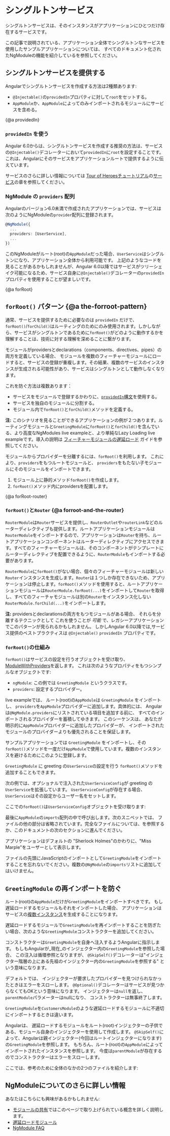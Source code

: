 # シングルトンサービス

シングルトンサービスは、そのインスタンスがアプリケーションにひとつだけ存在するサービスです。

この記事で説明されている、アプリケーション全体でシングルトンなサービスを使用したサンプルアプリケーションについては、
すべてのドキュメント化されたNgModuleの機能を紹介している<live-example name="ngmodules"></live-example>を参照してください。

## シングルトンサービスを提供する

Angularでシングルトンサービスを作成する方法は2種類あります:

* `@Injectable()`の`providedIn`プロパティに対して`root`をセットする。
* `AppModule`か、`AppModule`によってのみインポートされるモジュールにサービスを含める。


{@a providedIn}

### `providedIn` を使う

Angular 6.0からは、シングルトンサービスを作成する推奨の方法は、サービスの`@Injectable()`デコレーターにおいて`providedIn`に`root`を設定することです。
これは、Angularにそのサービスをアプリケーションルートで提供するように伝えています。 

<code-example path="providers/src/app/user.service.0.ts"  header="src/app/user.service.ts"></code-example>

サービスのさらに詳しい情報については
[Tour of Heroesチュートリアル](tutorial)の[サービス](tutorial/tour-of-heroes/toh-pt4)の章を参照してください。

### NgModule の `providers` 配列

Angularのバージョン6.0未満で作成されたアプリケーションでは、サービスは次のようにNgModuleの`provider`配列に登録されます。

```ts
@NgModule({
  ...
  providers: [UserService],
  ...
})

```

このNgModuleがルート(root)の`AppModule`だった場合、`UserService`はシングルトンになり、アプリケーション全体から利用可能です。
上記のようなコードを見ることがあるかもしれませんが、Angular 6.0以降ではサービスがツリーシェイク可能になるため、サービス自身に`@Injectable()`デコレーターの`providedIn`プロパティを使用することが望ましいです。

{@a forRoot}

## `forRoot()` パターン {@a the-forroot-pattern}

通常、サービスを提供するために必要なのは `providedIn` だけで、`forRoot()`/`forChild()`はルーティングのためにのみ使用されます。しかしながら、サービスがシングルトンであるために`forRoot()`がどのように動作するかを理解することは、技術に対する理解を深めることに繋がります。

モジュールがprovidersとdeclarations（components、directives、pipes）の両方を定義している場合、
モジュールを複数のフィーチャーモジュールにロードすると、サービスの登録が重複します。その結果、複数のサービスのインスタンスが生成される可能性があり、サービスはシングルトンとして動作しなくなります。

これを防ぐ方法は複数あります：

* サービスをモジュールで登録するかわりに、[`providedIn`構文](guide/singleton-services#providedIn)を使用する。
* サービスを独自のモジュールに分割する。
* モジュール内で`forRoot()`と`forChild()`メソッドを定義する。

<div class="alert is-helpful">

**注:** このシナリオを見ることができるアプリケーションの例が２つあります。ルーティングモジュールと`GreetingModule`に`forRoot()`と`forChild()`を含んでいる、より高度な<live-example noDownload  name="ngmodules">NgModules live example</live-example>と、より単純な<live-example name="lazy-loading-ngmodules" noDownload>Lazy Loading live example</live-example>です。導入の説明は [フィーチャーモジュールの遅延ロード](guide/lazy-loading-ngmodules) ガイドを参照してください。

</div>


モジュールからプロバイダーを分離するには、`forRoot()`を利用します。
これにより、`providers`をもつルートモジュールと、
`providers`をもたない子モジュールにそのモジュールをインポートできます。

1. モジュール上に静的メソッド`forRoot()`を作成します。
2. `forRoot()`メソッド内にprovidersを配置します。

<code-example path="ngmodules/src/app/greeting/greeting.module.ts" region="for-root" header="src/app/greeting/greeting.module.ts"></code-example>


{@a forRoot-router}

### `forRoot()`と`Router` {@a forroot-and-the-router}

`RouterModule`は`Router`サービスを提供し、`RouterOutlet`や`routerLink`などのルーターディレクティブも提供します。ルートアプリケーションモジュールは`RouterModule`をインポートするので、アプリケーションは`Router`を持ち、ルートアプリケーションコンポーネントはルーターディレクティブにアクセスできます。すべてのフィーチャーモジュールは、そのコンポーネントがテンプレートにルーターディレクティブを配置できるように、`RouterModule`もインポートする必要があります。

`RouterModule`に`forRoot()`がない場合、個々のフィーチャーモジュールは新しい`Router`インスタンスを生成します。`Router`は１つしか存在できないため、アプリケーションは停止します。`forRoot()`メソッドを使用すると、ルートアプリケーションモジュールは`RouterModule.forRoot(...)`をインポートして`Router`を取得し、すべてのフィーチャモジュールは別の`Router`をインスタンス化しない`RouterModule.forChild(...)`をインポートします。

<div class="alert is-helpful">

**注:** providersとdeclarationsの両方をもつモジュールがある場合、
それらを分離するテクニックとして
これを使うことが _可能_ で、レガシーアプリケーションでこのパターンが見られるかもしれません。
しかしAngular 6.0以降では,サービス提供のベストプラクティスは
`@Injectable()` `providedIn` プロパティです。

</div>

### `forRoot()`の仕組み

`forRoot()`はサービスの設定を行うオブジェクトを受け取り、
[ModuleWithProviders](api/core/ModuleWithProviders)を返します。
これは次のようなプロパティをもつシンプルなオブジェクトです:

* `ngModule`: この例では `GreetingModule` というクラスです。
* `providers`: 設定するプロバイダー。

<live-example name="ngmodules">live example</live-example>では、
ルート(root)の`AppModule`は `GreetingModule` をインポートし、
`providers`を`AppModule`プロバイダーに追加します。具体的には、
Angularは`@NgModule.providers`にリストされている項目を追加する前に、
すべてのインポートされるプロバイダーを蓄積してゆきます。
このシーケンスは、
あなたが明示的に`AppModule`プロバイダーに追加したプロバイダーが、
インポートされたモジュールのプロバイダーよりも優先されることを保証します。

サンプルアプリケーションでは `GreetingModule` をインポートし、その`forRoot()`メソッドを一度だけ`AppModule`で使用しています。複数のインスタンスを避けるためにこのように登録します。

`GreetingModule` に greeting の`UserService`の設定を行う
`forRoot()`メソッドを追加することもできます。

次の例では、オプショナルで注入された`UserServiceConfig`が greeting の`UserService`を拡張しています。
`UserServiceConfig`が存在する場合、`UserService`はその設定からユーザー名をセットします。

<code-example path="ngmodules/src/app/greeting/user.service.ts" region="ctor" header="src/app/greeting/user.service.ts (constructor)"></code-example>

ここでの`forRoot()`は`UserServiceConfig`オブジェクトを受け取ります:

<code-example path="ngmodules/src/app/greeting/greeting.module.ts" region="for-root" header="src/app/greeting/greeting.module.ts (forRoot)"></code-example>

最後に`AppModule`の`imports`配列の中で呼び出します。次のスニペットでは、
ファイルの他の部分は省略されています。完全なファイルについては、<live-example name="ngmodules"></live-example>を参照するか、このドキュメントの次のセクションに進んでください。

<code-example path="ngmodules/src/app/app.module.ts" region="import-for-root" header="src/app/app.module.ts (imports)"></code-example>

アプリケーションはデフォルトの "Sherlock Holmes"のかわりに、"Miss Marple"をユーザーとして表示します。

ファイルの先頭にJavaScriptのインポートとして`GreetingModule`をインポートすることを忘れないでください。複数の`@NgModule`の`imports`リストに追加してはいけません。

## `GreetingModule` の再インポートを防ぐ

ルート(root)の`AppModule`だけが`GreetingModule`をインポートすべきです。
もし遅延ロードするモジュールもそれをインポートした場合、
アプリケーションはサービスの[複数インスタンス](guide/ngmodule-faq#q-why-bad)を生成することになります。

遅延ロードするモジュールで`GreetingModule`を再インポートすることを防ぎたい場合、次のような`GreetingModule`コンストラクターを追加してください。

<code-example path="ngmodules/src/app/greeting/greeting.module.ts" region="ctor" header="src/app/greeting/greeting.module.ts"></code-example>

コンストラクターは`GreetingModule`を自身へ注入するようAngularに指示します。
もしもAngularが_現在_のインジェクター内の`GreetingModule`を参照した場合、
この注入は循環参照となりますが、
`@SkipSelf()`デコレーターは"インジェクター階層の上にある先祖のインジェクター内の`GreetingModule`を参照する"
という意味になります。

デフォルトでは、
インジェクターが要求したプロバイダーを見つけられなかったときはエラーをスローします。
`@Optional()`デコレーターはサービスが見つからなくてもOKという意味になります。
インジェクターは`null`を返し、`parentModule`パラメーターはnullになり、
コンストラクターは無事終了します。

`GreetingModule`を`CustomersModule`のような遅延ロードするモジュールに不適切にインポートするときは違います。

Angularは、
遅延ロードするモジュールをルート(root)インジェクターの子供である、モジュール自身のインジェクターを使用して作成します。
`@SkipSelf()`によって、Angularは親インジェクター(今回はルートインジェクターになります)の`GreetingModule`を参照します。
もちろん、ルート(root)の`AppModule`によってインポートされたインスタンスを参照します。
今度は`parentModule`が存在するのでコンストラクターはエラーをスローします。

ここでは、参考のために全体のなかの2つのファイルを紹介します:

<code-tabs>
 <code-pane header="app.module.ts" path="ngmodules/src/app/app.module.ts">
 </code-pane>
 <code-pane header="greeting.module.ts" region="whole-greeting-module" path="ngmodules/src/app/greeting/greeting.module.ts">
 </code-pane>
</code-tabs>

## NgModuleについてのさらに詳しい情報

あなたはこちらにも興味があるかもしれません:
* [モジュールの共有](guide/sharing-ngmodules)ではこのページで取り上げられている概念を詳しく説明します。
* [遅延ロードモジュール](guide/lazy-loading-ngmodules)
* [NgModule FAQ](guide/ngmodule-faq)
